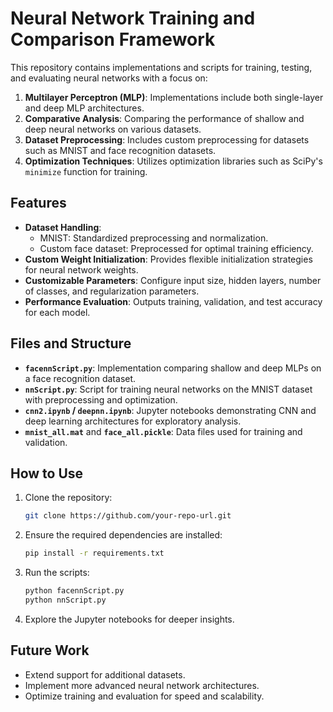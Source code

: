 # Neural Network Training and Comparison Framework

This repository contains implementations and scripts for training, testing, and evaluating neural networks with a focus on:

1. **Multilayer Perceptron (MLP)**: Implementations include both single-layer and deep MLP architectures.
2. **Comparative Analysis**: Comparing the performance of shallow and deep neural networks on various datasets.
3. **Dataset Preprocessing**: Includes custom preprocessing for datasets such as MNIST and face recognition datasets.
4. **Optimization Techniques**: Utilizes optimization libraries such as SciPy's `minimize` function for training.

## Features

- **Dataset Handling**: 
  - MNIST: Standardized preprocessing and normalization.
  - Custom face dataset: Preprocessed for optimal training efficiency.
- **Custom Weight Initialization**: Provides flexible initialization strategies for neural network weights.
- **Customizable Parameters**: Configure input size, hidden layers, number of classes, and regularization parameters.
- **Performance Evaluation**: Outputs training, validation, and test accuracy for each model.

## Files and Structure

- **`facennScript.py`**: Implementation comparing shallow and deep MLPs on a face recognition dataset.
- **`nnScript.py`**: Script for training neural networks on the MNIST dataset with preprocessing and optimization.
- **`cnn2.ipynb` / `deepnn.ipynb`**: Jupyter notebooks demonstrating CNN and deep learning architectures for exploratory analysis.
- **`mnist_all.mat`** and **`face_all.pickle`**: Data files used for training and validation.

## How to Use

1. Clone the repository:
   ```bash
   git clone https://github.com/your-repo-url.git
   ```
2. Ensure the required dependencies are installed:
   ```bash
   pip install -r requirements.txt
   ```
3. Run the scripts:
   ```bash
   python facennScript.py
   python nnScript.py
   ```
4. Explore the Jupyter notebooks for deeper insights.

## Future Work

- Extend support for additional datasets.
- Implement more advanced neural network architectures.
- Optimize training and evaluation for speed and scalability.
